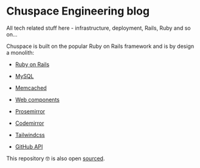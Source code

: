 # Chuspace Engineering blog

All tech related stuff here - infrastructure, deployment, Rails, Ruby and so on...

Chuspace is built on the popular Ruby on Rails framework and is by design a monolith:

* [Ruby on Rails](https://rubyonrails.org/)

* [MySQL](https://www.mysql.com/)

* [Memcached](https://memcached.org/)

* [Web components](https://developer.mozilla.org/en-US/docs/Web/Web_Components)

* [Prosemirror](https://prosemirror.net/)

* [Codemirror](https://codemirror.net/)

* [Tailwindcss](https://tailwindcss.com/)

* [GitHub API](https://docs.github.com/en/rest)

This repository 🤓 is also open [sourced](https://github.com/chuspace/engineering).
